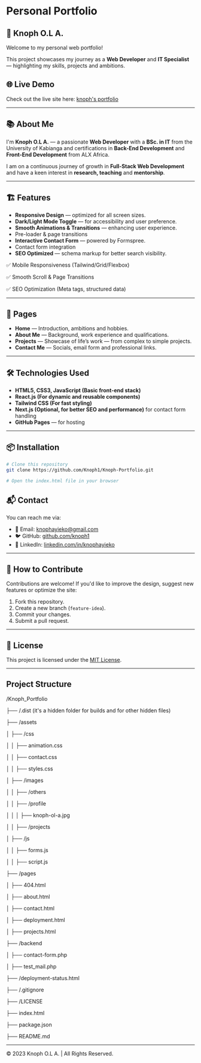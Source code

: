 # Personal Portfolio

## 🚀 Knoph O.L A.

Welcome to my personal web portfolio!

This project showcases my journey as a **Web Developer** and **IT Specialist** — highlighting my skills, projects and ambitions.

## 🌐 Live Demo
Check out the live site here: [knoph's portfolio](https://knoph1.github.io/Knoph-s-Portfolio/)

---

## 📚 About Me

I'm **Knoph O.L A.** — a passionate **Web Developer** with a **BSc. in IT** from the University of Kabianga and certifications in **Back-End Development** and **Front-End Development** from ALX Africa. 

I am on a continuous journey of growth in **Full-Stack Web Development** and have a keen interest in **research, teaching** and **mentorship**.

---

## 🏗️ Features

- **Responsive Design** — optimized for all screen sizes.
- **Dark/Light Mode Toggle** — for accessibility and user preference.
- **Smooth Animations & Transitions** — enhancing user experience.
- Pre-loader & page transitions
- **Interactive Contact Form** — powered by Formspree.
- Contact form integration
- **SEO Optimized** — schema markup for better search visibility.

✅ Mobile Responsiveness (Tailwind/Grid/Flexbox)

✅ Smooth Scroll & Page Transitions

✅ SEO Optimization (Meta tags, structured data)

---

## 📁 Pages

- **Home** — Introduction, ambitions and hobbies.
- **About Me** — Background, work experience and qualifications.
- **Projects** — Showcase of life’s work — from complex to simple projects.
- **Contact Me** — Socials, email form and professional links.

---

## 🛠️ Technologies Used

- **HTML5, CSS3, JavaScript (Basic front-end stack)**  
- **React.js (For dynamic and reusable components)**  
- **Tailwind CSS (For fast styling)**  
- **Next.js (Optional, for better SEO and performance)** for contact form handling
- **GitHub Pages** — for hosting

---

## 📦 Installation

```bash
# Clone this repository
git clone https://github.com/Knoph1/Knoph-Portfolio.git

# Open the index.html file in your browser

```

<!-- content continuation -->

## 📬 Contact

You can reach me via:

- 📧 Email: [knophayieko@gmail.com](mailto:knophayieko@gmail.com)  
- 🐦 GitHub: [github.com/knoph1](https://github.com/knoph1)  
- 💼 LinkedIn: [linkedin.com/in/knophayieko](https://ke.linkedin.com/in/knoph-ayieko)

---

## 🌟 How to Contribute

Contributions are welcome! If you'd like to improve the design, suggest new features or optimize the site:

1. Fork this repository.
2. Create a new branch (`feature-idea`).
3. Commit your changes.
4. Submit a pull request.

---

## 🔐 License

This project is licensed under the [MIT License](LICENSE).

---

## Project Structure

/Knoph_Portfolio

 ├── /.dist (it's a hidden folder for builds and for other hidden files)

 ├── /assets

 │   ├── /css

 │   │   ├── animation.css

 │   │   ├── contact.css

 │   │   ├── styles.css

 │   ├── /images

 │   │   ├── /others

 │   │   ├── /profile

 │   │   │   ├── knoph-ol-a.jpg

 │   │   ├── /projects

 │   ├── /js

 │   │   ├── forms.js

 │   │   ├── script.js

 ├── /pages

 │   ├── 404.html

 │   ├── about.html

 │   ├── contact.html

 │   ├── deployment.html

 │   ├── projects.html

 ├── /backend

 │   ├── contact-form.php

 │   ├── test_mail.php

 ├── /deployment-status.html

 ├── /.gitignore

 ├── /LICENSE

 ├── index.html

 ├── package.json

 ├── README.md

---

© 2023 Knoph O.L A. | All Rights Reserved.
